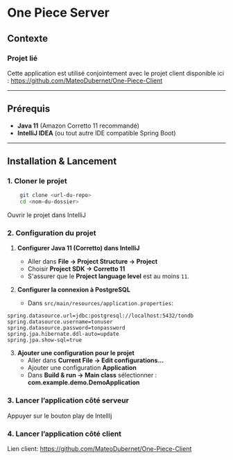 ﻿# One Piece Server

## Contexte

### Projet lié
Cette application est utilisé conjointement avec le projet client disponible ici :
https://github.com/MateoDubernet/One-Piece-Client

---

## Prérequis

- **Java 11** (Amazon Corretto 11 recommandé)
- **IntelliJ IDEA** (ou tout autre IDE compatible Spring Boot)

---

## Installation & Lancement
### 1. Cloner le projet
```bash
    git clone <url-du-repo>
    cd <nom-du-dossier>
```
Ouvrir le projet dans IntelliJ

### 2. Configuration du projet
1. **Configurer Java 11 (Corretto) dans IntelliJ**
    - Aller dans **File → Project Structure → Project**
    - Choisir **Project SDK → Corretto 11**
    - S'assurer que le **Project language level** est au moins `11`.

 2. **Configurer la connexion à PostgreSQL**
     - Dans `src/main/resources/application.properties`:
 ```properties
 spring.datasource.url=jdbc:postgresql://localhost:5432/tondb
 spring.datasource.username=tonuser
 spring.datasource.password=tonpassword
 spring.jpa.hibernate.ddl-auto=update
 spring.jpa.show-sql=true
 ```

 3. **Ajouter une configuration pour le projet**
    - Aller dans **Current File → Edit configurations...**
    - Ajouter une configuration **Application**
    - Dans **Build & run -> Main class** sélectionner : **com.example.demo.DemoApplication**

### 3. Lancer l’application côté serveur
Appuyer sur le bouton play de IntellIj

### 4. Lancer l’application côté client
Lien client: https://github.com/MateoDubernet/One-Piece-Client
